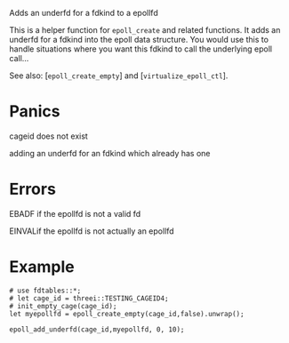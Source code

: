 Adds an underfd for a fdkind to a epollfd

This is a helper function for `epoll_create` and related functions.  It adds
an underfd for a fdkind into the epoll data structure.  You would use this
to handle situations where you want this fdkind to call the underlying
epoll call...

See also: [`epoll_create_empty`] and [`virtualize_epoll_ctl`].

# Panics
  cageid does not exist

  adding an underfd for an fdkind which already has one

# Errors
  EBADF if the epollfd is not a valid fd

  EINVALif the epollfd is not actually an epollfd

# Example
```
# use fdtables::*;
# let cage_id = threei::TESTING_CAGEID4;
# init_empty_cage(cage_id);
let myepollfd = epoll_create_empty(cage_id,false).unwrap();

epoll_add_underfd(cage_id,myepollfd, 0, 10);

```
